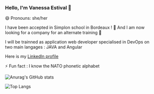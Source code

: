 ### Hello, I'm Vanessa Estival 👋

😄 Pronouns: she/her

I have been accepted in Simplon school in Bordeaux ! 🌱
And I am now looking for a company for an alternate training 🔭

I will be trainned as application web developer specialised in DevOps
on two main langages : JAVA and Angular

Here is my [LinkedIn profile](https://www.linkedin.com/in/vanessa-estival/)

⚡ Fun fact : I know the NATO phonetic alphabet

![Anurag's GitHub stats](https://github-readme-stats.vercel.app/api?username=VanessaEOI&show_icons=true&theme=jolly)

![Top Langs](https://github-readme-stats.vercel.app/api/top-langs/?username=anuraghazra&theme=jolly&layout=compact)
